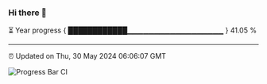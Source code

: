 ### Hi there 👋

⏳ Year progress { ████████████▁▁▁▁▁▁▁▁▁▁▁▁▁▁▁▁▁▁ } 41.05 %

---

⏰ Updated on Thu, 30 May 2024 06:06:07 GMT

![Progress Bar CI](https://github.com/liununu/liununu/workflows/Progress%20Bar%20CI/badge.svg)

